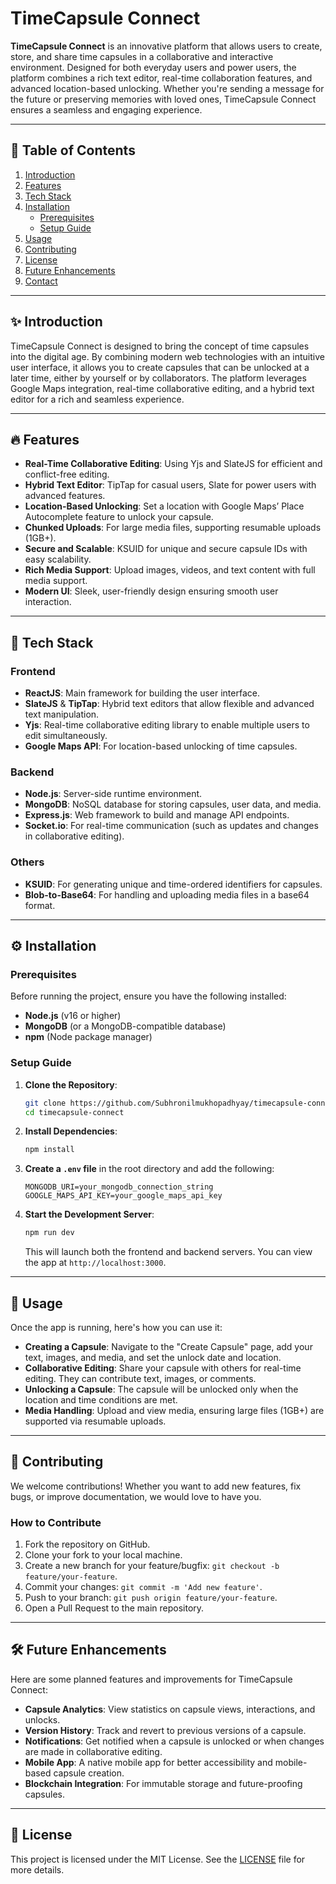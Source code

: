 
# TimeCapsule Connect

**TimeCapsule Connect** is an innovative platform that allows users to create, store, and share time capsules in a collaborative and interactive environment. Designed for both everyday users and power users, the platform combines a rich text editor, real-time collaboration features, and advanced location-based unlocking. Whether you're sending a message for the future or preserving memories with loved ones, TimeCapsule Connect ensures a seamless and engaging experience.

---

## 📖 Table of Contents

1. [Introduction](#introduction)
2. [Features](#features)
3. [Tech Stack](#tech-stack)
4. [Installation](#installation)
   - [Prerequisites](#prerequisites)
   - [Setup Guide](#setup-guide)
5. [Usage](#usage)
6. [Contributing](#contributing)
7. [License](#license)
8. [Future Enhancements](#future-enhancements)
9. [Contact](#contact)

---

## ✨ Introduction

TimeCapsule Connect is designed to bring the concept of time capsules into the digital age. By combining modern web technologies with an intuitive user interface, it allows you to create capsules that can be unlocked at a later time, either by yourself or by collaborators. The platform leverages Google Maps integration, real-time collaborative editing, and a hybrid text editor for a rich and seamless experience.

---

## 🔥 Features

- **Real-Time Collaborative Editing**: Using Yjs and SlateJS for efficient and conflict-free editing.
- **Hybrid Text Editor**: TipTap for casual users, Slate for power users with advanced features.
- **Location-Based Unlocking**: Set a location with Google Maps’ Place Autocomplete feature to unlock your capsule.
- **Chunked Uploads**: For large media files, supporting resumable uploads (1GB+).
- **Secure and Scalable**: KSUID for unique and secure capsule IDs with easy scalability.
- **Rich Media Support**: Upload images, videos, and text content with full media support.
- **Modern UI**: Sleek, user-friendly design ensuring smooth user interaction.

---

## 🧰 Tech Stack

### **Frontend**

- **ReactJS**: Main framework for building the user interface.
- **SlateJS** & **TipTap**: Hybrid text editors that allow flexible and advanced text manipulation.
- **Yjs**: Real-time collaborative editing library to enable multiple users to edit simultaneously.
- **Google Maps API**: For location-based unlocking of time capsules.

### **Backend**

- **Node.js**: Server-side runtime environment.
- **MongoDB**: NoSQL database for storing capsules, user data, and media.
- **Express.js**: Web framework to build and manage API endpoints.
- **Socket.io**: For real-time communication (such as updates and changes in collaborative editing).

### **Others**

- **KSUID**: For generating unique and time-ordered identifiers for capsules.
- **Blob-to-Base64**: For handling and uploading media files in a base64 format.

---

## ⚙️ Installation

### **Prerequisites**

Before running the project, ensure you have the following installed:

- **Node.js** (v16 or higher)
- **MongoDB** (or a MongoDB-compatible database)
- **npm** (Node package manager)

### **Setup Guide**

1. **Clone the Repository**:

   ```bash
   git clone https://github.com/Subhronilmukhopadhyay/timecapsule-connect.git
   cd timecapsule-connect
   ```

2. **Install Dependencies**:

   ```bash
   npm install
   ```

3. **Create a `.env` file** in the root directory and add the following:

   ```env
   MONGODB_URI=your_mongodb_connection_string
   GOOGLE_MAPS_API_KEY=your_google_maps_api_key
   ```

4. **Start the Development Server**:

   ```bash
   npm run dev
   ```

   This will launch both the frontend and backend servers. You can view the app at `http://localhost:3000`.

---

## 🚀 Usage

Once the app is running, here's how you can use it:

- **Creating a Capsule**: Navigate to the "Create Capsule" page, add your text, images, and media, and set the unlock date and location.
- **Collaborative Editing**: Share your capsule with others for real-time editing. They can contribute text, images, or comments.
- **Unlocking a Capsule**: The capsule will be unlocked only when the location and time conditions are met.
- **Media Handling**: Upload and view media, ensuring large files (1GB+) are supported via resumable uploads.

---

## 🤝 Contributing

We welcome contributions! Whether you want to add new features, fix bugs, or improve documentation, we would love to have you.

### How to Contribute

1. Fork the repository on GitHub.
2. Clone your fork to your local machine.
3. Create a new branch for your feature/bugfix: `git checkout -b feature/your-feature`.
4. Commit your changes: `git commit -m 'Add new feature'`.
5. Push to your branch: `git push origin feature/your-feature`.
6. Open a Pull Request to the main repository.

---

## 🛠️ Future Enhancements

Here are some planned features and improvements for TimeCapsule Connect:

- **Capsule Analytics**: View statistics on capsule views, interactions, and unlocks.
- **Version History**: Track and revert to previous versions of a capsule.
- **Notifications**: Get notified when a capsule is unlocked or when changes are made in collaborative editing.
- **Mobile App**: A native mobile app for better accessibility and mobile-based capsule creation.
- **Blockchain Integration**: For immutable storage and future-proofing capsules.


---

## 📝 License

This project is licensed under the MIT License. See the [LICENSE](LICENSE) file for more details.
